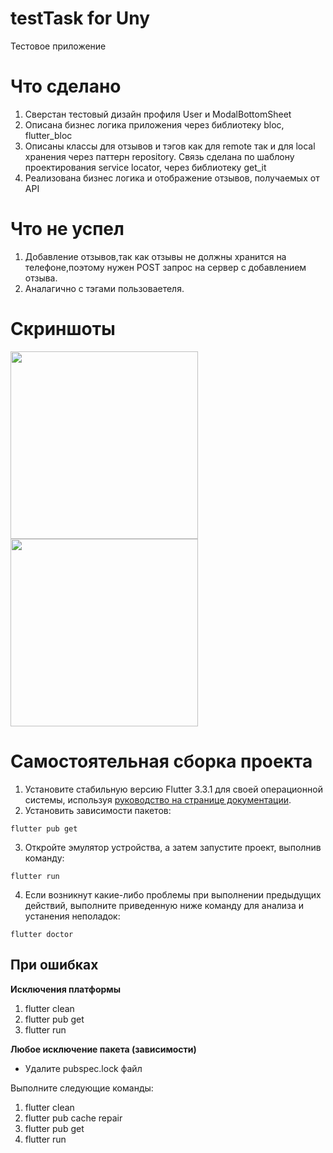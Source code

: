 # testTask for Uny
Тестовое приложение

# Что сделано
1. Сверстан тестовый дизайн профиля User и ModalBottomSheet
2. Описана бизнес логика приложения через библиотеку bloc, flutter_bloc
3. Описаны классы для отзывов и тэгов как для remote так и для local хранения через паттерн repository. Связь сделана по шаблону проектирования service locator, через библиотеку get_it
4. Реализована бизнес логика и отображение отзывов, получаемых от API
# Что не успел
1. Добавление отзывов,так как отзывы не должны хранится на телефоне,поэтому нужен POST запрос на сервер с добавлением отзыва.
2. Аналагично с тэгами пользоваетеля.
# Скриншоты
<p float="left">
  <img src="https://user-images.githubusercontent.com/46132272/210543003-83f3cd24-8a28-466d-a444-09979b61e2d8.png" width="300" />
  <img src="https://user-images.githubusercontent.com/46132272/208999170-d573d513-23b1-4985-8991-c434f77669b5.png" width="300" />
</p>

# Самостоятельная сборка проекта
1. Установите стабильную версию Flutter 3.3.1 для своей операционной системы, используя [руководство на странице документации](https://docs.flutter.dev/get-started/install). 
2. Установить зависимости пакетов:
```
flutter pub get
```
3. Откройте эмулятор устройства, а затем запустите проект, выполнив команду:
```
flutter run
```
4. Если возникнут какие-либо проблемы при выполнении предыдущих действий, выполните приведенную ниже команду для анализа и устанения неполадок:
```
flutter doctor
```
## При ошибках
**Исключения платформы**
1. flutter clean
2. flutter pub get
3. flutter run

**Любое исключение пакета (зависимости)**
- Удалите pubspec.lock файл

Выполните следующие команды:
1. flutter clean
2. flutter pub cache repair
3. flutter pub get
4. flutter run

